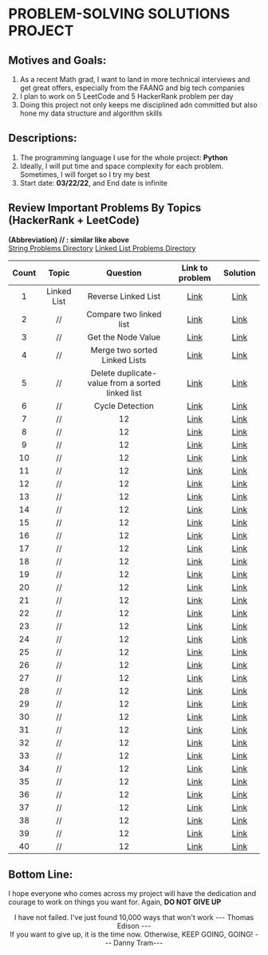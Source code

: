 
# PROBLEM-SOLVING SOLUTIONS PROJECT

## Motives and Goals: 
1. As a recent Math grad, I want to land in more technical interviews and 
   get great offers, especially from the FAANG and big tech companies
2. I plan to work on 5 LeetCode and 5 HackerRank problem per day 
3. Doing this project not only keeps me disciplined adn committed but also 
   hone my data structure and algorithm skills

## Descriptions:
1. The programming language I use for the whole project: **Python**
2. Ideally, I will put time and space complexity for each problem. Sometimes,
   I will forget so I try my best
3. Start date: **03/22/22**, and End date is infinite

## Review Important Problems By Topics (HackerRank + LeetCode)
**(Abbreviation) // : similar like above**
<br/>
[String Problems Directory](https://github.com/tramnhatquang/Solutions-Project/blob/master/Data%20Structure%20(HackerRank%20%2B%20LeetCode)/README-String.md)
[Linked List Problems Directory](https://github.com/tramnhatquang/Solutions-Project/blob/master/Data%20Structure%20(HackerRank%20%2B%20LeetCode)/README-LinkedList.md)
<br/>

|**Count**| **Topic** | **Question** | **Link to problem** | **Solution**  
|:---:|:---:|:---:|:---:|:---:|
|1|Linked List| Reverse Linked List | [Link](https://www.hackerrank.com/challenges/reverse-a-linked-list/problem?isFullScreen=true&h_r=next-challenge&h_v=zen&h_r=next-challenge&h_v=zen&h_r=next-challenge&h_v=zen&h_r=next-challenge&h_v=zen&h_r=next-challenge&h_v=zen&h_r=next-challenge&h_v=zen) | [Link](https://github.com/tramnhatquang/Solutions-Project/blob/master/Data%20Structure%20(HackerRank%20%2B%20LeetCode)/Linked%20List/Reverse%20a%20linked%20list.py)
|2|//| Compare two linked list  | [Link](https://www.hackerrank.com/challenges/compare-two-linked-lists?isFullScreen=true) | [Link](https://github.com/tramnhatquang/Solutions-Project/blob/master/Data%20Structure%20(HackerRank%20%2B%20LeetCode)/Linked%20List/Compare%20two%20linked%20lists.py)
|3|//|Get the Node Value|[Link](https://www.hackerrank.com/challenges/get-the-value-of-the-node-at-a-specific-position-from-the-tail/problem?isFullScreen=true) | [Link](https://github.com/tramnhatquang/Solutions-Project/blob/master/Data%20Structure%20(HackerRank%20%2B%20LeetCode)/Linked%20List/Get%20Node%20Value.py)
|4| //| Merge two sorted Linked Lists|[Link](https://www.hackerrank.com/challenges/merge-two-sorted-linked-lists?isFullScreen=true) | [Link](https://github.com/tramnhatquang/Solutions-Project/blob/master/Data%20Structure%20(HackerRank%20%2B%20LeetCode)/Linked%20List/Merge%20two%20sorted%20linked%20lists.py)
|5|//|Delete duplicate-value from a sorted linked list| [Link](https://www.hackerrank.com/challenges/delete-duplicate-value-nodes-from-a-sorted-linked-list/problem?h_r=internal-search&isFullScreen=true&h_r=next-challenge&h_v=zen)| [Link](https://github.com/tramnhatquang/Solutions-Project/blob/master/Data%20Structure%20(HackerRank%20%2B%20LeetCode)/Linked%20List/Delete%20duplicate-value%20nodes%20from%20a%20sorted%20linked%20list.py)
|6|//|Cycle Detection|[Link](https://leetcode.com/problems/linked-list-cycle/) |[Link](https://github.com/tramnhatquang/Solutions-Project/blob/master/Data%20Structure%20(HackerRank%20%2B%20LeetCode)/Linked%20List/Cycl%3Be%20Detection.py)
|7|//|12|[Link]()|[Link]()
|8|//|12|[Link]()|[Link]()
|9|//|12|[Link]()|[Link]()
|10|//|12|[Link]()|[Link]()
|11|//|12|[Link]()|[Link]()
|12|//|12|[Link]()|[Link]()
|13|//|12|[Link]()|[Link]()
|14|//|12|[Link]()|[Link]()
|15|//|12|[Link]()|[Link]()
|16|//|12|[Link]()|[Link]()
|17|//|12|[Link]()|[Link]()
|18|//|12|[Link]()|[Link]()
|19|//|12|[Link]()|[Link]()
|20|//|12|[Link]()|[Link]()
|21|//|12|[Link]()|[Link]()
|22|//|12|[Link]()|[Link]()
|23|//|12|[Link]()|[Link]()
|24|//|12|[Link]()|[Link]()
|25|//|12|[Link]()|[Link]()
|26|//|12|[Link]()|[Link]()
|27|//|12|[Link]()|[Link]()
|28|//|12|[Link]()|[Link]()
|29|//|12|[Link]()|[Link]()
|30|//|12|[Link]()|[Link]()
|31|//|12|[Link]()|[Link]()
|32|//|12|[Link]()|[Link]()
|33|//|12|[Link]()|[Link]()
|34|//|12|[Link]()|[Link]()
|35|//|12|[Link]()|[Link]()
|36|//|12|[Link]()|[Link]()
|37|//|12|[Link]()|[Link]()
|38|//|12|[Link]()|[Link]()
|39|//|12|[Link]()|[Link]()
|40|//|12|[Link]()|[Link]()










## Bottom Line: 
I hope everyone who comes across my project will have the dedication and 
courage to work on things you want for. 
Again, **DO NOT GIVE UP**
<p align="center">
   I have not failed. I've just found 10,000 ways that won't work  --- Thomas Edison ---<br/>
   If you want to give up, it is the time now. Otherwise, KEEP GOING, GOING! --- Danny Tram---
</p>



